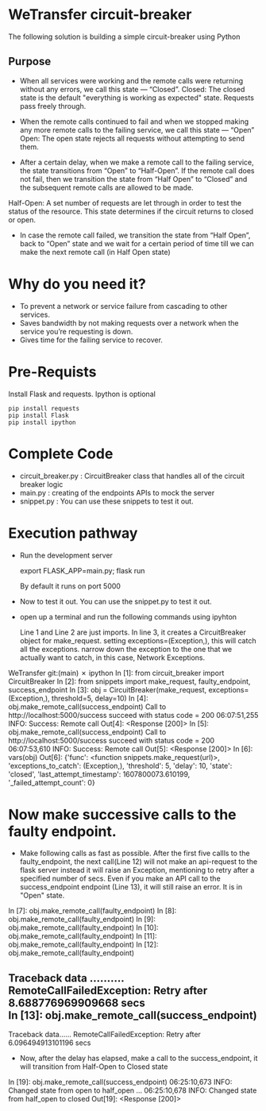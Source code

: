 # WeTransfer circuit-breaker
The following solution is building a simple circuit-breaker using Python

Purpose
-------
- When all services were working and the remote calls were returning without any errors, we call this state — “Closed”.
Closed: The closed state is the default "everything is working as expected" state. Requests pass freely through.


- When the remote calls continued to fail and when we stopped making any more remote calls to the failing service, we call this state — “Open”
Open: The open state rejects all requests without attempting to send them.


- After a certain delay, when we make a remote call to the failing service, the state transitions from “Open” to “Half-Open”. If the remote call does not fail, then we transition the state from “Half Open” to “Closed” and the subsequent remote calls are allowed to be made. 

Half-Open: A set number of requests are let through in order to test the status of the resource. This state determines if the circuit returns to closed or open.



- In case the remote call failed, we transition the state from “Half Open”, back to “Open” state and we wait for a certain period of time till we can make the next remote call (in Half Open state)



# Why do you need it?
- To prevent a network or service failure from cascading to other services.
- Saves bandwidth by not making requests over a network when the service you’re requesting is down.
- Gives time for the failing service to recover.

# Pre-Requists 

Install Flask and requests. Ipython is optional

    pip install requests
    pip install Flask
    pip install ipython

# Complete Code

- circuit_breaker.py : CircuitBreaker class that handles all of the circuit breaker logic
- main.py : creating of the endpoints APIs to mock the server
- snippet.py : You can use these snippets to test it out.

# Execution pathway

- Run the development server

    export FLASK_APP=main.py; 
    flask run

    By default it runs on port 5000

- Now to test it out. You can use the snippet.py to test it out.
- open up a terminal and run the following commands using ipyhton

    Line 1 and Line 2 are just imports. In line 3, it creates a CircuitBreaker object for make_request. 
    setting exceptions=(Exception,), this will catch all the exceptions. 
    narrow down the exception to the one that we actually want to catch, in this case, Network Exceptions.

WeTransfer git:(main) ✗ ipython
In [1]: from circuit_breaker import CircuitBreaker
In [2]: from snippets import make_request, faulty_endpoint, success_endpoint
In [3]: obj = CircuitBreaker(make_request, exceptions=(Exception,), threshold=5, delay=10)
In [4]: obj.make_remote_call(success_endpoint)
Call to http://localhost:5000/success succeed with status code = 200
06:07:51,255 INFO: Success: Remote call
Out[4]: <Response [200]>
In [5]: obj.make_remote_call(success_endpoint)
Call to http://localhost:5000/success succeed with status code = 200
06:07:53,610 INFO: Success: Remote call
Out[5]: <Response [200]>
In [6]: vars(obj)
Out[6]:
{'func': <function snippets.make_request(url)>,
 'exceptions_to_catch': (Exception,),
 'threshold': 5,
 'delay': 10,
 'state': 'closed',
 'last_attempt_timestamp': 1607800073.610199,
 '_failed_attempt_count': 0}

# Now make successive calls to the faulty endpoint.

 - Make following calls as fast as possible. After the first five callls to the faulty_endpoint, the next call(Line 12) will not make an api-request to the flask server instead it will raise an Exception, mentioning to retry after a specified number of secs. Even if you make an API call to the success_endpoint endpoint (Line 13), it will still raise an error. It is in "Open" state.


In [7]: obj.make_remote_call(faulty_endpoint)
In [8]: obj.make_remote_call(faulty_endpoint)
In [9]: obj.make_remote_call(faulty_endpoint)
In [10]: obj.make_remote_call(faulty_endpoint)
In [11]: obj.make_remote_call(faulty_endpoint)
In [12]: obj.make_remote_call(faulty_endpoint)

Traceback data ..........
RemoteCallFailedException: Retry after 8.688776969909668 secs  
In [13]: obj.make_remote_call(success_endpoint)
---------------------------------------------------------------------------
Traceback data......
RemoteCallFailedException: Retry after 6.096494913101196 secs


-  Now, after the delay has elapsed, make a call to the success_endpoint, it will transition from Half-Open to Closed state

In [19]: obj.make_remote_call(success_endpoint)
06:25:10,673 INFO: Changed state from open to half_open
...
06:25:10,678 INFO: Changed state from half_open to closed
Out[19]: <Response [200]>
 


